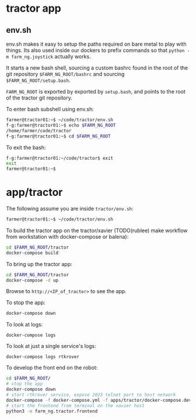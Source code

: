 # tractor app

## env.sh

env.sh makes it easy to setup the paths required on bare
metal to play with things. Its also used inside our dockers to prefix
commands so that ``python -m farm_ng.joystick`` actually works.

It starts a new bash shell, sourcing a custom bashrc found in the root of the git repository ``$FARM_NG_ROOT/bashrc`` and sourcing ``$FARM_NG_ROOT/setup.bash``. 

``FARM_NG_ROOT`` is exported by exported by ``setup.bash``, and points to the root of the tractor git repository.

To enter bash subshell using env.sh:

```bash
farmer@tractor01:~$ ~/code/tractor/env.sh 
f-g:farmer@tractor01:~$ echo $FARM_NG_ROOT 
/home/farmer/code/tractor
f-g:farmer@tractor01:~$ cd $FARM_NG_ROOT
```
To exit the bash:

```bash
f-g:farmer@tractor01:~/code/tractor$ exit
exit
farmer@tractor01:~$
```


# app/tractor

The following assume you are inside ``tractor/env.sh``:

```bash
farmer@tractor01:~$ ~/code/tractor/env.sh
```

To build the tractor app on the tractor/xavier (TODO(rublee) make workflow from workstation with docker-compose or balena):

```bash
cd $FARM_NG_ROOT/tractor
docker-compose build
```

To bring up the tractor app:
```bash
cd $FARM_NG_ROOT/tractor
docker-compose -d up
```

Browse to ``http://<IP_of_tractor>`` to see the app.

To stop the app:
```bash
docker-compose down
```

To look at logs:
```
docker-compose logs
```

To look at just a single service's logs:
```
docker-compose logs rtkrover 
```

To develop the front end on the robot:
```bash
cd $FARM_NG_ROOT/
# stop the app
docker-compose down
# start rtkrover service, expose 2023 telnet port to host network
docker-compose -f docker-compose.yml -f apps/tractor/docker-compose.dev.yml up -d rtkrover
# start the frontend from terminal on the xavier host
python3 -m farm_ng.tractor.frontend
```
